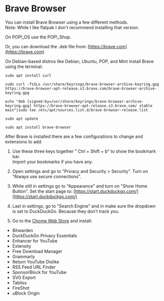 # Brave Browser
You can install Brave Browser using a few different methods. <br /> 
Note: While I like flatpak I don't recommend installing that version.

On POP!_OS use the POP!_Shop. 

Or, you can download the .deb file from: [https://brave.com](https://brave.com)

On Debian-based distros like Debian, Ubuntu, POP, and Mint install Brave using the terminal:
```shell
sudo apt install curl

sudo curl -fsSLo /usr/share/keyrings/brave-browser-archive-keyring.gpg https://brave-browser-apt-release.s3.brave.com/brave-browser-archive-keyring.gpg

echo "deb [signed-by=/usr/share/keyrings/brave-browser-archive-keyring.gpg] https://brave-browser-apt-release.s3.brave.com/ stable main"|sudo tee /etc/apt/sources.list.d/brave-browser-release.list

sudo apt update

sudo apt install brave-browser
```

After Brave is installed there are a few configurations to change and extensions to add.

1. Use these three keys together " Ctrl + Shift + b" to show the bookmark bar.<br /> 
Import your bookmarks if you have any.

2. Open settings and go to "Privacy and Security > Security".
Turn on "Always use secure connections".

3. While still in settings go to "Appearance" and turn on "Show Home Button". Set the start page to: [https://start.duckduckgo.com/](https://start.duckduckgo.com/)

4. Last in settings, go to "Search Engine" and in make sure the dropdown is set to DuckDuckGo. Because they don't track you.

5. Go to the [Chome Web Store](https://chrome.google.com/webstore/category/extensions) and install:

- Bitwarden
- DuckDuckGo Privacy Essentials
- Enhancer for YouTube
- Extensity
- Free Download Manager
- Grammarly
- Return YouTube Dislike
- RSS Feed URL Finder
- SponsorBlock for YouTube
- SVG Export
- Tabliss
- FireShot
- uBlock Origin
